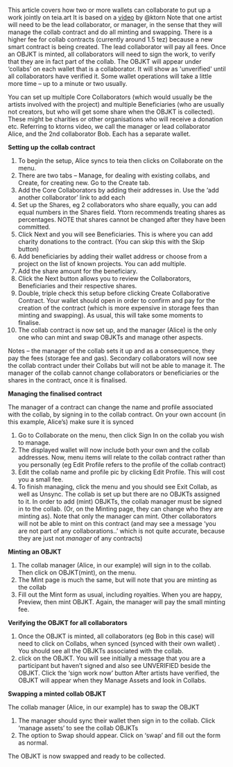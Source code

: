 This article covers how two or more wallets can collaborate to put up a work jointly on teia.art  It is based on a [video](https://youtu.be/o-S6n4-cRvk) by @ktorn
Note that one artist will need to be the lead collaborator, or manager, in the sense that they will manage the collab contract and do all minting and swapping. There is a higher fee for collab contracts (currently around 1.5 tez) because a new smart contract is being created. The lead collaborator will pay all fees.
Once an OBJKT is minted, all collaborators will need to sign the work, to verify that they are in fact part of the collab. The OBJKT will appear under ‘collabs’ on each wallet that is a collaborator. It will show as 'unverified' until all collaborators have verified it.
Some wallet operations will take a little more time – up to a minute or two usually.

You can set up multiple Core Collaborators (which would usually be the artists involved with the project) and multiple Beneficiaries (who are usually not creators, but who will get some share when the OBJKT is collected). These might be charities or other organisations who will receive a donation etc.
Referring to ktorns video, we call the manager or lead collaborator Alice, and the 2nd collaborator Bob. Each has a separate wallet.


**Setting up the collab contract**
1)	To begin the setup, Alice syncs to teia then clicks on Collaborate on the menu.
2)	There are two tabs – Manage, for dealing with existing collabs, and Create, for creating new. Go to the Create tab.
3)	Add the Core Collaborators by adding their addresses in. Use the ‘add another collaborator’ link to add each 
4)	Set up the Shares, eg 2 collaborators who share equally, you can add equal numbers in the Shares field. Ytorn recommends treating shares as percentages. NOTE that shares cannot be changed after they have been committed.
5)	Click Next and you will see Beneficiaries. This is where you can add charity donations to the contract. (You can skip this with the Skip button)
6)	Add beneficiaries by adding their wallet address or choose from a project on the list of known projects. You can add multiple.
7)	Add the share amount for the beneficiary.
8)	Click the Next button allows you to review the Collaborators, Beneficiaries and their respective shares.
9)	Double, triple check this setup before clicking Create Collaborative Contract. Your wallet should open in order to confirm and pay for the creation of the contract (which is more expensive in storage fees than minting and swapping). As usual, this will take some moments to finalise.
10)	The collab contract is now set up, and the manager (Alice) is the only one who can mint and swap OBJKTs and manage other aspects.

Notes – the manager of the collab sets it up and as a consequence, they pay the fees (storage fee and gas).
Secondary collaborators will now see the collab contract under their Collabs but will not be able to manage it.
The manager of the collab cannot change collaborators or beneficiaries or the shares in the contract, once it is finalised.

**Managing the finalised contract**

The manager of a contract can change the name and profile associated with the collab, by signing in to the collab contract.
On your own account (in this example, Alice’s) make sure it is synced
1)	Go to Collaborate on the menu, then click Sign In on the collab you wish to manage.
2)	The displayed wallet will now include both your own and the collab addresses. Now, menu items will relate to the collab contract rather than you personally (eg Edit Profile refers to the profile of the collab contract) 
3)	Edit the collab name and profile pic by clicking Edit Profile. This will cost you a small fee.
4)	To finish managing, click the menu and you should see Exit Collab, as well as Unsync.
The collab is set up but there are no OBJKTs assigned to it.
In order to add (mint) OBJKTs, the collab manager must be signed in to the collab. (Or, on the Minting page, they can change who they are minting as). Note that only the manager can mint. Other collaborators will not be able to mint on this contract (and may see a message ‘you are not part of any collaborations..’ which is not quite accurate, because they are just not *manager* of any contracts)

**Minting an OBJKT**
1)	The collab manager (Alice, in our example) will sign in to the collab. Then click on OBJKT(mint), on the menu.
2)	The Mint page is much the same, but will note that you are minting as the collab 
3)	Fill out the Mint form as usual, including royalties. When you are happy, Preview, then mint OBJKT. Again, the manager will pay the small minting fee.


**Verifying the OBJKT for all collaborators**
1)	Once the OBJKT is minted, all collaborators (eg Bob in this case) will need to click on Collabs, when synced (synced with their own wallet) . You should see all the OBJKTs associated with the collab.
2)	click on the OBJKT. You will see initially a message that you are a participant but haven’t signed and also see UNVERIFIED beside the OBJKT.  Click  the ‘sign work now’ button
After artists have verified, the OBJKT will appear when they Manage Assets and look in Collabs.

**Swapping a minted collab OBJKT**

The collab manager (Alice, in our example) has to swap the OBJKT
1)	The manager should sync their wallet then sign in to the collab. Click ‘manage assets’ to see the collab OBJKTs
2)	The option to Swap should appear. Click on ‘swap’ and fill out the form as normal.

The OBJKT is now swapped and ready to be collected.






